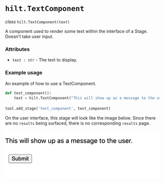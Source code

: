 # `hilt.TextComponent`

_class_ `hilt.TextComponent(text)`

A component used to render some text within the interface of a Stage. Doesn't take user input.

### Attributes
- `text : str` - The text to display.

### Example usage
An example of how to use a TextComponent. 

```python
def text_component():
    text = hilt.TextComponent("This will show up as a message to the user.")

tool.add_stage('text_component', text_component)
```

On the user interface, this stage will look like the image below. Since there are no `results` being surfaced, there is no corresponding `results` page. 

<img src="https://github.com/skberkeley/CNLDocs/blob/main/docs/images/text_component_1.png?raw=true?" alt="Text component"> </img>

